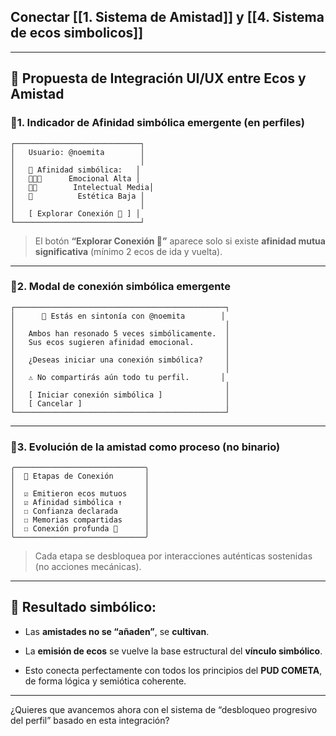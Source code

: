 
## Conectar [[1. Sistema de Amistad]] y [[4. Sistema de ecos simbolicos]]

---

## 🧭 Propuesta de Integración UI/UX entre Ecos y Amistad

### 📍1. Indicador de Afinidad simbólica emergente (en perfiles)

```
┌────────────────────────────┐
│   Usuario: @noemita        │
│                            │
│   🔗 Afinidad simbólica:   │
│   💓💓💓      Emocional Alta │
│   🧠🧠        Intelectual Media│
│   🎨          Estética Baja │
│                            │
│   [ Explorar Conexión 🌱 ] │
└────────────────────────────┘
```

> El botón **“Explorar Conexión 🌱”** aparece solo si existe **afinidad mutua significativa** (mínimo 2 ecos de ida y vuelta).

---

### 📍2. Modal de conexión simbólica emergente

```
┌───────────────────────────────────────────────┐
│      🌱 Estás en sintonía con @noemita        │
│                                               │
│   Ambos han resonado 5 veces simbólicamente.  │
│   Sus ecos sugieren afinidad emocional.       │
│                                               │
│   ¿Deseas iniciar una conexión simbólica?     │
│                                               │
│   ⚠️ No compartirás aún todo tu perfil.       │
│                                               │
│   [ Iniciar conexión simbólica ]              │
│   [ Cancelar ]                                │
└───────────────────────────────────────────────┘
```

---

### 📍3. Evolución de la amistad como proceso (no binario)

```
╭─────────────────────────────╮
│  🧩 Etapas de Conexión       │
│                             │
│  ☑ Emitieron ecos mutuos    │
│  ☑ Afinidad simbólica ↑     │
│  ☐ Confianza declarada      │
│  ☐ Memorias compartidas     │
│  ☐ Conexión profunda 🌌      │
╰─────────────────────────────╯
```

> Cada etapa se desbloquea por interacciones auténticas sostenidas (no acciones mecánicas).

---

## 🎯 Resultado simbólico:

- Las **amistades no se “añaden”**, se **cultivan**.
    
- La **emisión de ecos** se vuelve la base estructural del **vínculo simbólico**.
    
- Esto conecta perfectamente con todos los principios del **PUD COMETA**, de forma lógica y semiótica coherente.
    

---

¿Quieres que avancemos ahora con el sistema de “desbloqueo progresivo del perfil” basado en esta integración?

